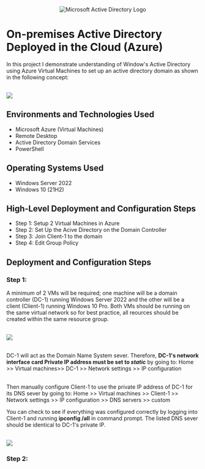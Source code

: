 <p align="center">
<img src="https://i.imgur.com/pU5A58S.png" alt="Microsoft Active Directory Logo"/>
</p>

<h1>On-premises Active Directory Deployed in the Cloud (Azure)</h1>
In this project I demonstrate understanding of Window's Active Directory using Azure Virtual Machines to set up an active directory domain as shown in the following concept:

<br><img src="https://github.com/user-attachments/assets/88acad7c-617b-49d0-a990-088f1fd6385d"/><br />

<h2>Environments and Technologies Used</h2>

- Microsoft Azure (Virtual Machines)
- Remote Desktop
- Active Directory Domain Services
- PowerShell

<h2>Operating Systems Used </h2>

- Windows Server 2022
- Windows 10 (21H2)

<h2>High-Level Deployment and Configuration Steps</h2>

- Step 1: Setup 2 Virtual Machines in Azure
- Step 2: Set Up the Acive Directory on the Domain Controller
- Step 3: Join Client-1 to the domain
- Step 4: Edit Group Policy

<h2>Deployment and Configuration Steps</h2>
<h3>Step 1:</h3>
A minimum of 2 VMs will be required; one machine will be a domain controller (DC-1) running Windows Server 2022  and the other will be a client (Client-1) running Windows 10 Pro. Both VMs should be running on the same virtual network so for best practice, all reources should be created within the same resource group.

<br><img src="https://github.com/user-attachments/assets/1f411299-e051-4364-b3ad-b850b39b114e"/><br />

<br>DC-1 will act as the Domain Name System sever. Therefore, **DC-1's network interface card Private IP address must be set to _static_** by going to:
Home >> Virtual machines>> DC-1 >> Network settings >> IP configuration <br />

<br>Then manually configure Client-1 to use the private IP address of DC-1 for its DNS sever by going to:
Home >> Virtual machines >> Client-1 >> Network settings >> IP configuration >> DNS servers >> custom<br />

You can check to see if everything was configured correctly by logging into Client-1 and running **ipconfig /all** in command prompt. The listed DNS sever should be identical to DC-1's private IP.

<br><img src="https://github.com/user-attachments/assets/7f2f28c7-33fb-4057-9e77-d29968fd32bc"/><br />

<h3>Step 2:</h3>
